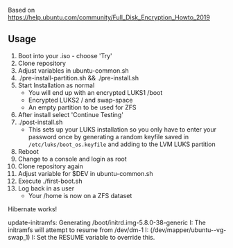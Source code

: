 Based on https://help.ubuntu.com/community/Full_Disk_Encryption_Howto_2019

## Usage

1. Boot into your .iso - choose 'Try'
2. Clone repository
3. Adjust variables in ubuntu-common.sh
4. ./pre-install-partition.sh && ./pre-install.sh
5. Start Installation as normal
    - You will end up with an encrypted LUKS1 /boot
    - Encrypted LUKS2 / and swap-space
    - An empty partition to be used for ZFS
6. After install select 'Continue Testing'
7. ./post-install.sh
    - This sets up your LUKS installation so you only have to enter your password once
      by generating a random keyfile saved in `/etc/luks/boot_os.keyfile` and adding
      to the LVM LUKS partition
8. Reboot
9. Change to a console and login as root
10. Clone repository again
11. Adjust variable for $DEV in ubuntu-common.sh
12. Execute ./first-boot.sh
13. Log back in as user
    - Your /home is now on a ZFS dataset


Hibernate works!

update-initramfs: Generating /boot/initrd.img-5.8.0-38-generic
I: The initramfs will attempt to resume from /dev/dm-1
I: (/dev/mapper/ubuntu--vg-swap_1)
I: Set the RESUME variable to override this.

